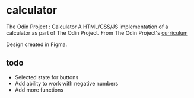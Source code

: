 # calculator

The Odin Project : Calculator
A HTML/CSS/JS implementation of a calculator as part of The Odin Project. From The Odin Project's [curriculum](https://www.theodinproject.com/courses/web-development-101/lessons/calculator?ref=lnav)

Design created in Figma.

## todo

-   Selected state for buttons
-   Add ability to work with negative numbers
-   Add more functions
